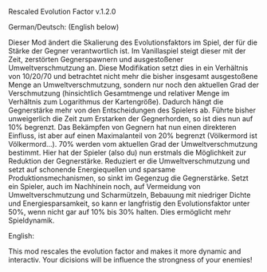 Rescaled Evolution Factor v.1.2.0

German/Deutsch: (English below)

Dieser Mod ändert die Skalierung des Evolutionsfaktors im Spiel, der für die Stärke der Gegner verantwortlich ist.
Im Vanillaspiel steigt dieser mit der Zeit, zerstörten Gegnerspawnern und ausgestoßener Umweltverschmutzung an.
Diese Modifikation setzt dies in ein Verhältnis von 10/20/70 und betrachtet nicht mehr die bisher insgesamt
ausgestoßene Menge an Umweltverschmutzung, sondern nur noch den aktuellen Grad der Verschmutzung (hinsichtlich
Gesamtmenge und relativer Menge im Verhältnis zum Logarithmus der Kartengröße). Dadurch hängt die Gegnerstärke
mehr von den Entscheidungen des Spielers ab. Führte bisher unweigerlich die Zeit zum Erstarken der Gegnerhorden,
so ist dies nun auf 10% begrenzt. Das Bekämpfen von Gegnern hat nun einen direkteren Einfluss, ist aber auf einen
Maximalanteil von 20% begrenzt (Völkermord ist Völkermord...).
70% werden vom aktuellen Grad der Umweltverschmutzung bestimmt. Hier hat der Spieler (also du) nun erstmals die
Möglichkeit zur Reduktion der Gegnerstärke. Reduziert er die Umweltverschmutzung und setzt auf schonende
Energiequellen und sparsame Produktionsmechanismen, so sinkt im Gegenzug die Gegnerstärke.
Setzt ein Spieler, auch im Nachhinein noch, auf Vermeidung von Umweltverschmutzung und Scharmützeln, Bebauung mit
niedriger Dichte und Energiesparsamkeit, so kann er langfristig den Evolutionsfaktor unter 50%, wenn nicht gar auf
10% bis 30% halten. Dies ermöglicht mehr Spieldynamik.

English:

This mod rescales the evolution factor and makes it more dynamic and interactiv. Your dicisions will be influence
the strongness of your enemies!
